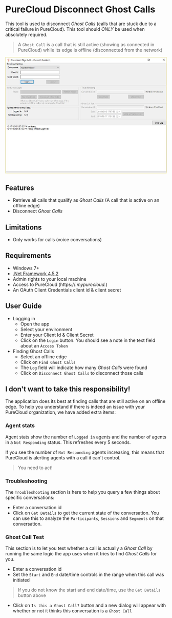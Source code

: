 # PureCloud Disconnect Ghost Calls

This tool is used to disconnect *Ghost Calls* (calls that are stuck due to a critical failure in PureCloud).
This tool should *ONLY* be used when absolutely required.

> A `Ghost Call` is a call that is still active (showing as connected in PureCloud) while its edge is offline (disconnected from the network)

![Screenshot](ScreenshotMainApp.jpg)

## Features

* Retrieve all calls that qualify as *Ghost Calls* (A call that is active on an offline edge)
* Disconnect *Ghost Calls*

## Limitations

* Only works for calls (voice conversations)

## Requirements

* Windows 7+
* [.Net Framework 4.5.2](https://www.microsoft.com/en-us/download/details.aspx?id=42642)
* Admin rights to your local machine
* Access to PureCloud (https://*.mypurecloud.*)
* An OAuth Client Credentials client id & client secret

## User Guide

* Logging in
  * Open the app
  * Select your environment
  * Enter your Client Id & Client Secret
  * Click on the `Login` button. You should see a note in the text field about an `Access Token`
* Finding Ghost Calls
  * Select an offline edge
  * Click on `Find Ghost Calls`
  * The `Log` field will indicate how many *Ghost Calls* were found
  * Click on `Disconnect Ghost Calls` to disconnect those calls

## I don't want to take this responsibility!

The application does its best at finding calls that are still active on an offline edge.
To help you understand if there is indeed an issue with your PureCloud organization, we have added extra items:

### Agent stats

Agent stats show the number of `Logged in` agents and the number of agents in a `Not Responding` status. This refreshes every 5 seconds. 

If you see the number of `Not Responding` agents increasing, this means that PureCloud is alerting agents with a call it can't control. 

> You need to act!

### Troubleshooting

The `Troubleshooting` section is here to help you query a few things about specific conversations:

* Enter a conversation id
* Click on `Get Details` to get the current state of the conversation. You can use this to analyze the `Participants`, `Sessions` and `Segments` on that conversation.

### Ghost Call Test

This section is to let you test whether a call is actually a *Ghost Call* by running the same logic the app uses when it tries to find *Ghost Calls* for you.
* Enter a conversation id
* Set the `Start` and `End` date/time controls in the range when this call was initiated
> If you do not know the start and end date/time, use the `Get Details` button above
* Click on `Is this a Ghost Call?` button and a new dialog will appear with whether or not it thinks this conversation is a `Ghost Call`
 